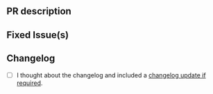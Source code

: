 <!-- Thanks for sending a pull request! Please check out our contribution guidelines: -->
<!-- https://github.com/consensys/quorum-key-manager/blob/master/CONTRIBUTING.md -->

## PR description

## Fixed Issue(s)
<!-- Please link to fixed issue(s) here using format: fixes #<issue number> -->
<!-- Example: "fixes #2" -->

## Changelog

- [ ] I thought about the changelog and included a [changelog update if required](https://github.com/consensys/quorum-key-manager/blob/master/CHANGELOG.md).